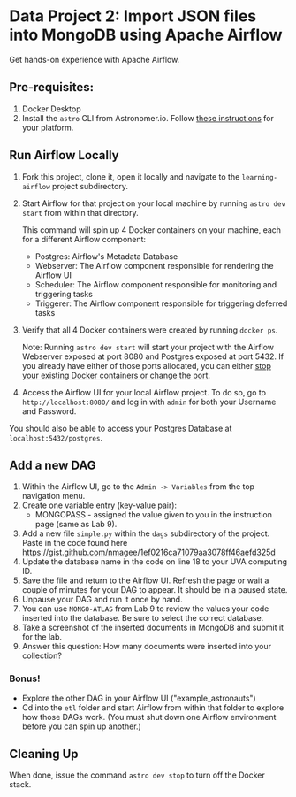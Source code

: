 # Data Project 2: Import JSON files into MongoDB using Apache Airflow

Get hands-on experience with Apache Airflow.

## Pre-requisites:

1. Docker Desktop
2. Install the `astro` CLI from Astronomer.io. Follow [these instructions](https://www.astronomer.io/docs/astro/cli/install-cli/) for your platform.

## Run Airflow Locally

1. Fork this project, clone it, open it locally and navigate to the `learning-airflow` project subdirectory.

2. Start Airflow for that project on your local machine by running `astro dev start` from within that directory.

    This command will spin up 4 Docker containers on your machine, each for a different Airflow component:

    - Postgres: Airflow's Metadata Database
    - Webserver: The Airflow component responsible for rendering the Airflow UI
    - Scheduler: The Airflow component responsible for monitoring and triggering tasks
    - Triggerer: The Airflow component responsible for triggering deferred tasks

3. Verify that all 4 Docker containers were created by running `docker ps`.

    Note: Running `astro dev start` will start your project with the Airflow Webserver exposed at port 8080 and Postgres exposed at port 5432. If you already have either of those ports allocated, you can either [stop your existing Docker containers or change the port](https://docs.astronomer.io/astro/test-and-troubleshoot-locally#ports-are-not-available).

4. Access the Airflow UI for your local Airflow project. To do so, go to `http://localhost:8080/` and log in with `admin` for both your Username and Password.

You should also be able to access your Postgres Database at `localhost:5432/postgres`.

## Add a new DAG

1. Within the Airflow UI, go to the `Admin -> Variables` from the top navigation menu.
2. Create one variable entry (key-value pair):
    - MONGOPASS - assigned the value given to you in the instruction page (same as Lab 9).
3. Add a new file `simple.py` within the `dags` subdirectory of the project. Paste in the code found here https://gist.github.com/nmagee/1ef0216ca71079aa3078ff46aefd325d
4. Update the database name in the code on line 18 to your UVA computing ID.
5. Save the file and return to the Airflow UI. Refresh the page or wait a couple of minutes for your DAG to appear. It should be in a paused state.
6. Unpause your DAG and run it once by hand.
8. You can use `MONGO-ATLAS` from Lab 9 to review the values your code inserted into the database. Be sure to select the correct database.
9. Take a screenshot of the inserted documents in MongoDB and submit it for the lab.
10. Answer this question: How many documents were inserted into your collection?

### Bonus!

- Explore the other DAG in your Airflow UI ("example_astronauts")
- Cd into the `etl` folder and start Airflow from within that folder to explore how those DAGs work. (You must shut down one Airflow environment before you can spin up another.)

## Cleaning Up

When done, issue the command `astro dev stop` to turn off the Docker stack.
